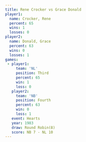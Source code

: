 ```yaml
---
title: Rene Crocker vs Grace Donald
player1:             
  name: Crocker, Rene
  percent: 65        
  wins: 1            
  losses: 0          
player2:             
  name: Donald, Grace
  percent: 63        
  wins: 0            
  losses: 1          
games:
 - player1:         
     team: 'NL'     
     position: Third
     percent: 65    
     win: 1         
     loss: 0        
   player2:          
     team: 'NB'      
     position: Fourth
     percent: 63     
     win: 0          
     loss: 1         
   event: Hearts       
   year: 1983          
   draw: Round Robin(8)
   score: NB 7 - NL 10 
---
```

